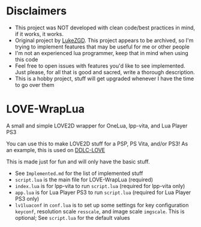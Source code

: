 # Disclaimers

- This project was NOT developed with clean code/best practices in mind, if it works, it works.
- Original project by [LukeZGD](https://github.com/LukeZGD/LOVE-WrapLua). This project appears to be archived, so I'm trying to implement features that may be useful for me or other people
- I'm not an experienced lua programmer, keep that in mind when using this code
- Feel free to open issues with features you'd like to see implemented. Just please, for all that is good and sacred, write a thorough description.
- This is a hobby project, stuff will get upgraded whenever I have the time to go over them

# LOVE-WrapLua

A small and simple LOVE2D wrapper for OneLua, lpp-vita, and Lua Player PS3

You can use this to make LOVE2D stuff for a PSP, PS Vita, and/or PS3! As an example, this is used on [DDLC-LOVE](https://github.com/LukeZGD/DDLC-LOVE/)

This is made just for fun and will only have the basic stuff.

- See `Implemented.md` for the list of implemented stuff
- `script.lua` is the main file for LOVE-WrapLua (required)
- `index.lua` is for lpp-vita to run `script.lua` (required for lpp-vita only)
- `app.lua` is for Lua Player PS3 to run `script.lua` (required for Lua Player PS3 only)
- `lv1luaconf` in `conf.lua` is to set up some settings for key configuration `keyconf`, resolution scale `resscale`, and image scale `imgscale`. This is optional; See `script.lua` for the default values
